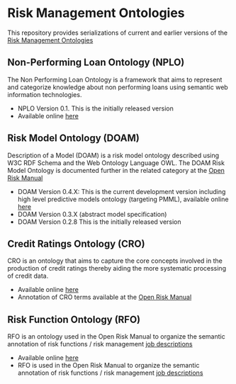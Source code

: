 # Risk Management Ontologies

This repository provides serializations of current and earlier versions of
the [Risk Management Ontologies](https://www.openriskmanagement.com/risk-management-ontologies/)

## Non-Performing Loan Ontology (NPLO)

The Non Performing Loan Ontology is a framework that aims to represent and categorize knowledge about non performing
loans using semantic web information technologies.

* NPLO Version 0.1. This is the initially released version
* Available online [here](https://www.openriskmanual.org/ns/nplo/index-en.html)

## Risk Model Ontology (DOAM)

Description of a Model (DOAM) is a risk model ontology described using W3C RDF Schema and the Web Ontology Language OWL.
The DOAM Risk Model Ontology is documented further in the related category at
the [Open Risk Manual](https://www.openriskmanual.org/wiki/Category:Risk_Model_Ontology)

* DOAM Version 0.4.X: This is the current development version including high level predictive models ontology (targeting
  PMML), available online [here](http://www.openriskmanual.org/ns/doam#)
* DOAM Version 0.3.X (abstract model specification)
* DOAM Version 0.2.8 This is the initially released version

## Credit Ratings Ontology (CRO)

CRO is an ontology that aims to capture the core concepts involved in the production of credit ratings thereby aiding
the more systematic processing of credit data.

* Available online [here](https://www.openriskmanual.org/ns/cro/index-en.html)
* Annotation of CRO terms available at
  the [Open Risk Manual](https://www.openriskmanual.org/wiki/Category:Credit_Ratings_Ontology)

## Risk Function Ontology (RFO)

RFO is an ontology used in the Open Risk Manual to organize the semantic annotation of risk functions / risk
management [job descriptions](https://www.openriskmanual.org/wiki/Risk_Function_Ontology)

* Available online [here](https://www.openriskmanual.org/ns/rfo/index-en.html)
* RFO is used in the Open Risk Manual to organize the semantic annotation of risk functions / risk
  management [job descriptions](https://www.openriskmanual.org/wiki/Risk_Function_Ontology)